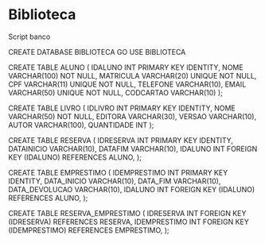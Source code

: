# Biblioteca
Script banco

CREATE DATABASE BIBLIOTECA
GO
USE BIBLIOTECA

CREATE TABLE ALUNO (
	IDALUNO INT PRIMARY KEY IDENTITY,
	NOME VARCHAR(100) NOT NULL,
	MATRICULA VARCHAR(20) UNIQUE NOT NULL,
	CPF VARCHAR(11) UNIQUE NOT NULL,
	TELEFONE VARCHAR(10),
	EMAIL VARCHAR(50) UNIQUE NOT NULL,
	CODCARTAO VARCHAR(10)
);
										
CREATE TABLE LIVRO (
	IDLIVRO INT PRIMARY KEY IDENTITY,
	NOME VARCHAR(50) NOT NULL,
	EDITORA VARCHAR(30),
	VERSAO VARCHAR(10),
	AUTOR VARCHAR(100),
	QUANTIDADE INT
);

CREATE TABLE RESERVA (
	IDRESERVA INT PRIMARY KEY IDENTITY,
	DATAINICIO VARCHAR(10),
	DATAFIM VARCHAR(10),
	IDALUNO INT FOREIGN KEY (IDALUNO) REFERENCES ALUNO,
);

CREATE TABLE EMPRESTIMO (
	IDEMPRESTIMO INT PRIMARY KEY IDENTITY,
	DATA_INICIO VARCHAR(10),
	DATA_FIM VARCHAR(10),
	DATA_DEVOLUCAO VARCHAR(10),
	IDALUNO INT FOREIGN KEY (IDALUNO) REFERENCES ALUNO,
);

CREATE TABLE RESERVA_EMPRESTIMO (
	IDRESERVA INT FOREIGN KEY (IDRESERVA) REFERENCES RESERVA,
	IDEMPRESTIMO INT FOREIGN KEY (IDEMPRESTIMO) REFERENCES EMPRESTIMO,
);
